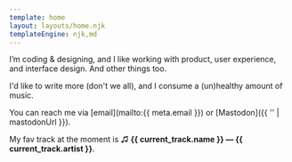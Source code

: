 ```yaml
---
template: home
layout: layouts/home.njk
templateEngine: njk,md
---
```


I’m coding & designing, and I like working with product, user experience, and
interface design. And other things too.

I'd like to write more (don't we all), and I consume a (un)healthy amount of music.

You can reach me via [email](mailto:{{ meta.email }}) or [Mastodon]({{ '' | mastodonUrl }}).

My fav track at the moment is ♫ **{{ current_track.name }} — {{ current_track.artist }}**.
